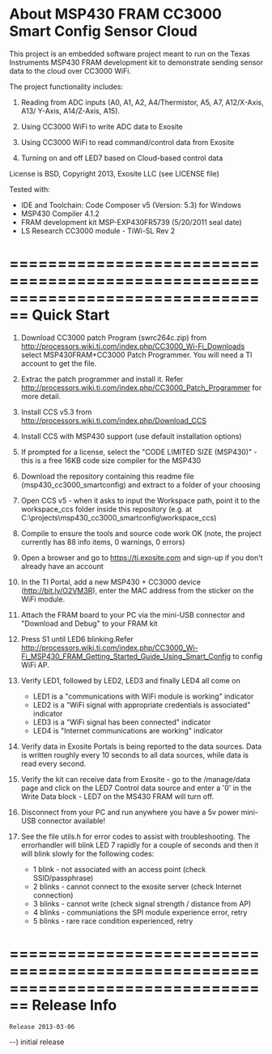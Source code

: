 About MSP430 FRAM CC3000 Smart Config Sensor Cloud
================================================================================
This project is an embedded software project meant to run on the Texas
Instruments MSP430 FRAM development kit to demonstrate sending sensor data
to the cloud over CC3000 WiFi.

The project functionality includes:

1) Reading from ADC inputs (A0, A1, A2, A4/Thermistor, A5, A7, A12/X-Axis, A13/
   Y-Axis, A14/Z-Axis, A15).

2) Using CC3000 WiFi to write ADC data to Exosite

3) Using CC3000 WiFi to read command/control data from Exosite

4) Turning on and off LED7 based on Cloud-based control data

License is BSD, Copyright 2013, Exosite LLC (see LICENSE file)

Tested with:
* IDE and Toolchain: Code Composer v5 (Version: 5.3) for Windows
* MSP430 Compiler 4.1.2
* FRAM development kit MSP-EXP430FR5739 (5/20/2011 seal date)
* LS Research CC3000 module - TiWi-SL Rev 2

================================================================================
Quick Start
================================================================================
1) Download CC3000 patch Program (swrc264c.zip) from 
http://processors.wiki.ti.com/index.php/CC3000_Wi-Fi_Downloads select 
MSP430FRAM+CC3000 Patch Programmer. You will need a TI account to get the file.

2) Extrac the patch programmer and install it. Refer 
   http://processors.wiki.ti.com/index.php/CC3000_Patch_Programmer for more detail.

3) Install CCS v5.3 from http://processors.wiki.ti.com/index.php/Download_CCS

4) Install CCS with MSP430 support (use default installation options)

5) If prompted for a license, select the "CODE LIMITED SIZE (MSP430)" - this is 
   a free 16KB code size compiler for the MSP430
   
6) Download the repository containing this readme file (msp430_cc3000_smartconfig) 
   and extract to a folder of your choosing
   
7) Open CCS v5 - when it asks to input the Workspace path, point it to the
   workspace_ccs folder inside this repository 
  (e.g. at C:\projects\msp430_cc3000_smartconfig\workspace_ccs)
  
8) Compile to ensure the tools and source code work OK (note, the project
   currently has 88 info items, 0 warnings, 0 errors)
   
9) Open a browser and go to https://ti.exosite.com and sign-up if you don't
   already have an account
   
10) In the TI Portal, add a new MSP430 + CC3000 device (http://bit.ly/O2VM3R), 
   enter the MAC address from the sticker on the WiFi module.
   
11) Attach the FRAM board to your PC via the mini-USB connector and 
    "Download and Debug" to your FRAM kit
    
12) Press S1 until LED6 blinking.Refer http://processors.wiki.ti.com/index.php/CC3000_Wi-Fi_MSP430_FRAM_Getting_Started_Guide_Using_Smart_Config
    to config WiFi AP.
13) Verify LED1, followed by LED2, LED3 and finally LED4 all come on
    * LED1 is a "communications with WiFi module is working" indicator
    * LED2 is a "WiFi signal with appropriate credentials is associated" indicator
    * LED3 is a "WiFi signal has been connected" indicator
    * LED4 is "Internet communications are working" indicator

13) Verify data in Exosite Portals is being reported to the data sources.  Data
    is written roughly every 10 seconds to all data sources, while data is read
    every second.
    
14) Verify the kit can receive data from Exosite - go to the /manage/data page 
    and click on the LED7 Control data source and enter a '0' in the Write Data 
    block - LED7 on the MS430 FRAM will turn off.

15) Disconnect from your PC and run anywhere you have a 5v power mini-USB 
    connector available!

16) See the file utils.h for error codes to assist with troubleshooting.  The
    errorhandler will blink LED 7 rapidly for a couple of seconds and then it
    will blink slowly for the following codes:
    * 1 blink - not associated with an access point (check SSID/passphrase)
    * 2 blinks - cannot connect to the exosite server (check Internet connection)
    * 3 blinks - cannot write (check signal strength / distance from AP)
    * 4 blinks - communiations the SPI module experience error, retry
    * 5 blinks - rare race condition experienced, retry

================================================================================
Release Info
================================================================================
~~~~~~~~~~~~~~~~~~~~~~~~~~~~~~~~~~~~~~~~~~~~~~~~~~~~~~~~~~~~~~~~~~~~~~~~~~~~~~~~
Release 2013-03-06
~~~~~~~~~~~~~~~~~~~~~~~~~~~~~~~~~~~~~~~~~~~~~~~~~~~~~~~~~~~~~~~~~~~~~~~~~~~~~~~~
--) initial release
